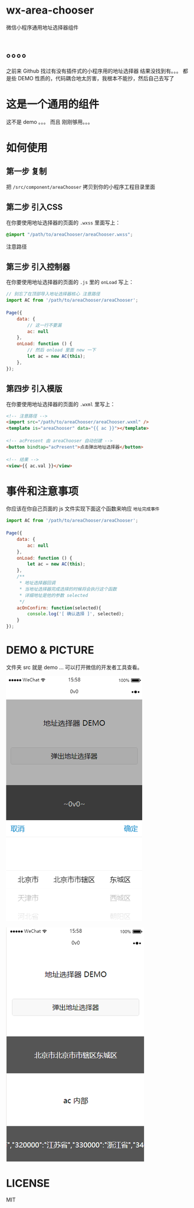 # wx-area-chooser 
微信小程序通用地址选择器组件

# 。。。。 

之前来 Github 找过有没有插件式的小程序用的地址选择器 结果没找到有。。。 都是些 DEMO 性质的，代码耦合地太厉害，我根本不能抄，然后自己去写了 


# 这是一个通用的组件 

这不是 demo 。。。 而且 刚刚够用。。。 


# 如何使用 

## 第一步 复制

把 `/src/component/areaChooser` 拷贝到你的小程序工程目录里面 

## 第二步 引入CSS

在你要使用地址选择器的页面的 `.wxss` 里面写上： 

``` css
@import "/path/to/areaChooser/areaChooser.wxss";
```

注意路径

## 第三步 引入控制器

在你要使用地址选择器的页面的 `.js` 里的 `onLoad` 写上： 

``` js
// 别忘了在顶部导入地址选择器核心 注意路径
import AC from '/path/to/areaChooser/areaChooser';

Page({
    data: {
        // 这一行不要漏 
        ac: null
    },
    onLoad: function () {
        // 然后 onload 里面 new 一下 
        let ac = new AC(this);
    },
});
```

## 第四步 引入模版

在你要使用地址选择器的页面的 `.wxml` 里写上： 

``` html
<!-- 注意路径 -->
<import src="/path/to/areaChooser/areaChooser.wxml" />
<template is="areaChooser" data="{{ ac }}"></template>

<!-- acPresent 由 areaChooser 自动创建 -->
<button bindtap="acPresent">点击弹出地址选择器</button>

<!-- 结果 -->
<view>{{ ac.val }}</view>
```


# 事件和注意事项 

你应该在你自己页面的 js 文件实现下面这个函数来响应 `地址完成事件` 

``` js
import AC from '/path/to/areaChooser/areaChooser';

Page({
    data: {
        ac: null
    },
    onLoad: function () {
        let ac = new AC(this);
    },
    /**
     * 地址选择器回调
     * 当地址选择器完成选择的时候将会执行这个函数
     * 详细地址是他的参数 selected
     */
    acOnConfirm: function(selected){
        console.log('[ 确认选择 ]', selected);
    }
});
```

# DEMO & PICTURE 

文件夹 src 就是 demo ... 可以打开微信的开发者工具查看。 

![sele](static/one.jpg)

![val](static/two.jpg)

# LICENSE

MIT


